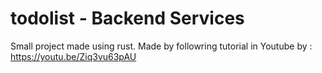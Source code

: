 # todolist - Backend Services

Small project made using rust. Made by followring tutorial in Youtube by : https://youtu.be/Ziq3vu63pAU

